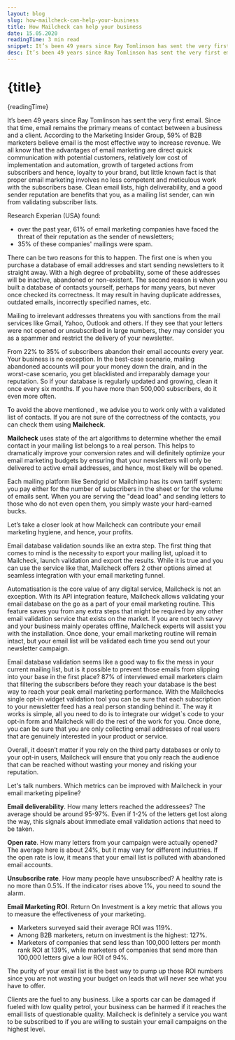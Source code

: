 ```yaml
---
layout: blog
slug: how-mailcheck-can-help-your-business
title: How Mailcheck can help your business
date: 15.05.2020
readingTime: 3 min read
snippet: It’s been 49 years since Ray Tomlinson has sent the very first email. Since that time, email remains the primary means of contact between a business and a client. According to the Marketing Insider Group, 59% of B2B marketers believe email is the most effective way to increase revenue. We all know that the advantages of email marketing are direct quick communication with potential customers, relatively low cost of implementation and automation, growth of targeted actions from subscribers and hence, loyalty to your brand, but little known fact is that proper email marketing involves no less competent and meticulous work with the subscribers base. Clean email lists, high deliverability, and a good sender reputation are benefits that you, as a mailing list sender, can win from validating subscriber lists.
desc: It’s been 49 years since Ray Tomlinson has sent the very first email. Since that time, email remains the primary means of contact between a business and a client. According to the Marketing Insider Group, 59% of B2B marketers believe email is the most effective way to increase revenue. We all know that the advantages of email marketing are direct quick communication with potential customers, relatively low cost of implementation and automation, growth of targeted actions from subscribers and hence, loyalty to your brand, but little known fact is that proper email marketing involves no less competent and meticulous work with the subscribers base. Clean email lists, high deliverability, and a good sender reputation are benefits that you, as a mailing list sender, can win from validating subscriber lists.
---
```


# {title}

{readingTime}

It’s been 49 years since Ray Tomlinson has sent the very first email. Since that time, email remains the primary means of contact between a business and a client. According to the Marketing Insider Group, 59% of B2B marketers believe email is the most effective way to increase revenue. We all know that the advantages of email marketing are direct quick communication with potential customers, relatively low cost of implementation and automation, growth of targeted actions from subscribers and hence, loyalty to your brand, but little known fact is that proper email marketing involves no less competent and meticulous work with the subscribers base. Clean email lists, high deliverability, and a good sender reputation are benefits that you, as a mailing list sender, can win from validating subscriber lists.

Research Experian (USA) found:

*   over the past year, 61% of email marketing companies have faced the threat of their reputation as the sender of newsletters;
*   35% of these companies' mailings were spam.

There can be two reasons for this to happen. The first one is when you purchase a database of email addresses and start sending newsletters to it straight away. With a high degree of probability, some of these addresses will be inactive, abandoned or non-existent. The second reason is when you built a database of contacts yourself, perhaps for many years, but never once checked its correctness. It may result in having duplicate addresses, outdated emails, incorrectly specified names, etc.

Mailing to irrelevant addresses threatens you with sanctions from the mail services like Gmail, Yahoo, Outlook and others. If they see that your letters were not opened or unsubscribed in large numbers, they may consider you as a spammer and restrict the delivery of your newsletter.

From 22% to 35% of subscribers abandon their email accounts every year. Your business is no exception. In the best-case scenario, mailing abandoned accounts will pour your money down the drain, and in the worst-case scenario, you get blacklisted and irreparably damage your reputation. So if your database is regularly updated and growing, clean it once every six months. If you have more than 500,000 subscribers, do it even more often.

To avoid the above mentioned , we advise you to work only with a validated list of contacts. If you are not sure of the correctness of the contacts, you can check them using **Mailcheck**.

**Mailcheck** uses state of the art algorithms to determine whether the email contact in your mailing list belongs to a real person. This helps to dramatically improve your conversion rates and will definitely optimize your email marketing budgets by ensuring that your newsletters will only be delivered to active email addresses, and hence, most likely will be opened.

Each mailing platform like Sendgrid or Mailchimp has its own tariff system: you pay either for the number of subscribers in the sheet or for the volume of emails sent. When you are serving the "dead load" and sending letters to those who do not even open them, you simply waste your hard-earned bucks.

Let’s take a closer look at how Mailcheck can contribute your email marketing hygiene, and hence, your profits.

Email database validation sounds like an extra step. The first thing that comes to mind is the necessity to export your mailing list, upload it to Mailcheck, launch validation and export the results. While it is true and you can use the service like that, Mailcheck offers 2 other options aimed at seamless integration with your email marketing funnel.

Automatisation is the core value of any digital service, Mailcheck is not an exception. With its API integration feature, Mailcheck allows validating your email database on the go as a part of your email marketing routine. This feature saves you from any extra steps that might be required by any other email validation service that exists on the market. If you are not tech savvy and your business mainly operates offline, Mailcheck experts will assist you with the installation. Once done, your email marketing routine will remain intact, but your email list will be validated each time you send out your newsletter campaign.

Email database validation seems like a good way to fix the mess in your current mailing list, but is it possible to prevent those emails from slipping into your base in the first place? 87% of interviewed email marketers claim that filtering the subscribers before they reach your database is the best way to reach your peak email marketing performance. With the Mailchecks single opt-in widget validation tool you can be sure that each subscription to your newsletter feed has a real person standing behind it. The way it works is simple, all you need to do is to integrate our widget\`s code to your opt-in form and Mailcheck will do the rest of the work for you. Once done, you can be sure that you are only collecting email addresses of real users that are genuinely interested in your product or service.

Overall, it doesn’t matter if you rely on the third party databases or only to your opt-in users, Mailcheck will ensure that you only reach the audience that can be reached without wasting your money and risking your reputation.

Let's talk numbers. Which metrics can be improved with Mailcheck in your email marketing pipeline?

**Email deliverability**. How many letters reached the addressees? The average should be around 95-97%. Even if 1-2% of the letters get lost along the way, this signals about immediate email validation actions that need to be taken.

**Open rate**. How many letters from your campaign were actually opened? The average here is about 24%, but it may vary for different industries. If the open rate is low, it means that your email list is polluted with abandoned email accounts.

**Unsubscribe rate**. How many people have unsubscribed? A healthy rate is no more than 0.5%. If the indicator rises above 1%, you need to sound the alarm.

**Email Marketing ROI**. Return On Investment is a key metric that allows you to measure the effectiveness of your marketing.

*   Marketers surveyed said their average ROI was 119%.
*   Among B2B marketers, return on investment is the highest: 127%.
*   Marketers of companies that send less than 100,000 letters per month rank ROI at 139%, while marketers of companies that send more than 100,000 letters give a low ROI of 94%.

The purity of your email list is the best way to pump up those ROI numbers since you are not wasting your budget on leads that will never see what you have to offer.

Clients are the fuel to any business. Like a sports car can be damaged if fueled with low quality petrol, your business can be harmed if it reaches the email lists of questionable quality. Mailcheck is definitely a service you want to be subscribed to if you are willing to sustain your email campaigns on the highest level.
